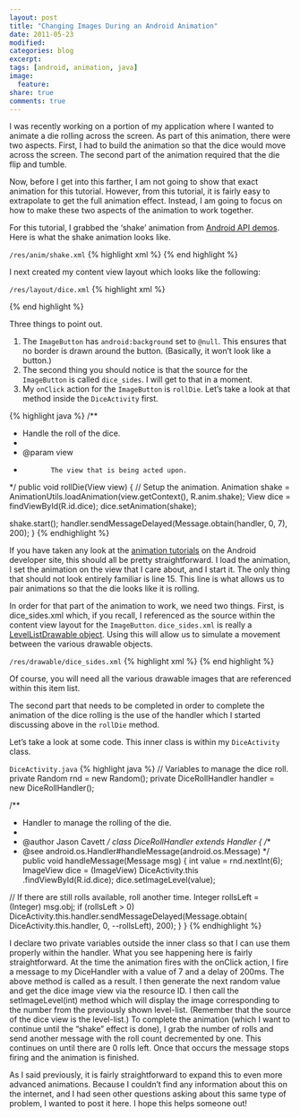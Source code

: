 ```yaml
---
layout: post
title: "Changing Images During an Android Animation"
date: 2011-05-23
modified:
categories: blog
excerpt:
tags: [android, animation, java]
image:
  feature:
share: true
comments: true
---
```

I was recently working on a portion of my application where I wanted to animate a die rolling across the screen. As part of this animation, there were two aspects. First, I had to build the animation so that the dice would move across the screen. The second part of the animation required that the die flip and tumble.

Now, before I get into this farther, I am not going to show that exact animation for this tutorial. However, from this tutorial, it is fairly easy to extrapolate to get the full animation effect. Instead, I am going to focus on how to make these two aspects of the animation to work together.

For this tutorial, I grabbed the ‘shake’ animation from [Android API demos](http://developer.android.com/resources/samples/ApiDemos/src/com/example/android/apis/view/index.html). Here is what the shake animation looks like.

`/res/anim/shake.xml`
{% highlight xml %}
<set android:interpolator="@anim/cycle" android:shareinterpolator="true" xmlns:android="http://schemas.android.com/apk/res/android">
 <translate android:duration="2000" android:fromxdelta="-5" android:toxdelta="5">
</translate></set>
{% end highlight %}

I next created my content view layout which looks like the following:

`/res/layout/dice.xml`
{% highlight xml %}
<?xml version="1.0" encoding="UTF-8"?>
<RelativeLayout xmlns:android="http://schemas.android.com/apk/res/android"
 android:layout_width="fill_parent" android:layout_height="fill_parent"
 android:gravity="top|right" android:hapticFeedbackEnabled="true">
 <ImageView android:id="@+id/background"
  android:layout_height="fill_parent" android:layout_width="fill_parent"
  android:scaleType="fitXY" />
 <ImageButton android:id="@+id/dice" android:clickable="true"
  android:onClick="rollDie" android:src="@drawable/dice_sides"
  android:layout_alignParentRight="true" android:layout_width="wrap_content"
  android:layout_height="wrap_content" android:background="@null" />
</RelativeLayout>
{% end highlight %}

Three things to point out.

1. The `ImageButton` has `android:background` set to `@null`. This ensures that no border is drawn around the button. (Basically, it won’t look like a button.)
2. The second thing you should notice is that the source for the `ImageButton` is called `dice_sides`. I will get to that in a moment.
3. My `onClick` action for the `ImageButton` is `rollDie`. Let’s take a look at that method inside the `DiceActivity` first.

{% highlight java %}
/**
  * Handle the roll of the dice.
  *
  * @param view
  *            The view that is being acted upon.
  */
 public void rollDie(View view) {
  // Setup the animation.
  Animation shake = AnimationUtils.loadAnimation(view.getContext(),
    R.anim.shake);
  View dice = findViewById(R.id.dice);
  dice.setAnimation(shake);

  shake.start();
  handler.sendMessageDelayed(Message.obtain(handler, 0, 7), 200);
 }
{% endhighlight %}

If you have taken any look at the [animation tutorials](http://developer.android.com/guide/topics/resources/animation-resource.html) on the Android developer site, this should all be pretty straightforward. I load the animation, I set the animation on the view that I care about, and I start it. The only thing that should not look entirely familiar is line 15. This line is what allows us to pair animations so that the die looks like it is rolling.

In order for that part of the animation to work, we need two things. First, is dice_sides.xml which, if you recall, I referenced as the source within the content view layout for the `ImageButton`. `dice_sides.xml` is really a [LevelListDrawable object](http://developer.android.com/reference/android/graphics/drawable/LevelListDrawable.html). Using this will allow us to simulate a movement between the various drawable objects.

`/res/drawable/dice_sides.xml`
{% highlight xml %}
<level-list xmlns:android="http://schemas.android.com/apk/res/android">
    <item android:maxLevel="0" android:drawable="@drawable/dice_1" />
    <item android:maxLevel="1" android:drawable="@drawable/dice_2" />
    <item android:maxLevel="2" android:drawable="@drawable/dice_3" />
    <item android:maxLevel="3" android:drawable="@drawable/dice_4" />
    <item android:maxLevel="4" android:drawable="@drawable/dice_5" />
    <item android:maxLevel="5" android:drawable="@drawable/dice_6" />
</level-list>
{% end highlight %}

Of course, you will need all the various drawable images that are referenced within this item list.

The second part that needs to be completed in order to complete the animation of the dice rolling is the use of the handler which I started discussing above in the `rollDie` method.

Let’s take a look at some code. This inner class is within my `DiceActivity` class.

`DiceActivity.java`
{% highlight java %}
// Variables to manage the dice roll.
private Random rnd = new Random();
private DiceRollHandler handler = new DiceRollHandler();

/**
 * Handler to manage the rolling of the die.
 *
 * @author Jason Cavett
 */
class DiceRollHandler extends Handler {
 /**
  * @see android.os.Handler#handleMessage(android.os.Message)
  */
 public void handleMessage(Message msg) {
  int value = rnd.nextInt(6);
  ImageView dice = (ImageView) DiceActivity.this
    .findViewById(R.id.dice);
  dice.setImageLevel(value);

  // If there are still rolls available, roll another time.
  Integer rollsLeft = (Integer) msg.obj;
  if (rollsLeft &gt; 0)
   DiceActivity.this.handler.sendMessageDelayed(Message.obtain(
     DiceActivity.this.handler, 0, --rollsLeft), 200);
 }
}
{% endhighlight %}

I declare two private variables outside the inner class so that I can use them properly within the handler. What you see happening here is fairly straightforward. At the time the animation fires with the onClick action, I fire a message to my DiceHandler with a value of 7 and a delay of 200ms. The above method is called as a result. I then generate the next random value and get the dice image view via the resource ID. I then call the setImageLevel(int) method which will display the image corresponding to the number from the previously shown level-list. (Remember that the source of the dice view is the level-list.) To complete the animation (which I want to continue until the “shake” effect is done), I grab the number of rolls and send another message with the roll count decremented by one. This continues on until there are 0 rolls left. Once that occurs the message stops firing and the animation is finished.

As I said previously, it is fairly straightforward to expand this to even more advanced animations. Because I couldn’t find any information about this on the internet, and I had seen other questions asking about this same type of problem, I wanted to post it here. I hope this helps someone out!
